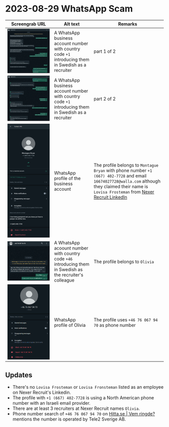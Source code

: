 # 2023-08-29 WhatsApp Scam

| Screengrab URL | Alt text | Remarks | 
| --- | --- | --- | 
| ![WhatsApp-01](https://github.com/MforMubashshera/scam-report/blob/main/2023-08-29_WhatsApp-01.png?raw=true) | A WhatsApp business account number with country code `+1` introducing them in Swedish as a recruiter | part 1 of 2 | 
| ![WhatsApp-02](https://github.com/MforMubashshera/scam-report/blob/main/2023-08-29_WhatsApp-02.png?raw=true) | A WhatsApp business account number with country code `+1` introducing them in Swedish as a recruiter | part 2 of 2 | 
| ![WhatsApp-03](https://github.com/MforMubashshera/scam-report/blob/main/2023-08-29_WhatsApp-03.png?raw=true) | WhatsApp profile of the business account | The profile belongs to `Montague Bryan` with phone number `+1 (667) 402-7728` and email `16674027728@walla.com` although they claimed their name is `Lovisa Frosteman` from [Nexer Recruit LinkedIn](https://www.linkedin.com/company/nexer-recruit/) | 
| ![WhatsApp-04](https://github.com/MforMubashshera/scam-report/blob/main/2023-08-29_WhatsApp-04.png?raw=true) | A WhatsApp acoount number with country code `+46` introducing them in Swedish as the recruiter's colleague | The profile belongs to `Olivia` | 
| ![WhatsApp-05](https://github.com/MforMubashshera/scam-report/blob/main/2023-08-29_WhatsApp-05.png?raw=true) | WhatsApp profile of Olivia | The profile uses `+46 76 067 94 70` as phone number | 

## Updates 

* There's no `Lovisa Frosteman` or `Lovisa Fronsteman` listed as an employee on Nexer Recruit's Linkedin.
* The profile with `+1 (667) 402-7728` is using a North American phone number with an Israeli email provider.
* There are at least 3 recruiters at Nexer Recruit names `Olivia`.
* Phone number search of `+46 76 067 94 70` on [Hitta.se | Vem ringde? ](https://www.hitta.se/vem-ringde/0760679470) mentions the number is operated by Tele2 Sverige AB.
